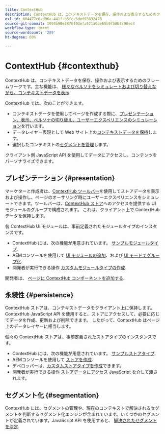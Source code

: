 ```yaml
---
title: ContextHub
description: ContextHub は、コンテキストデータを保存、操作および表示するためのフレームワークです。
exl-id: 604477c6-d96a-441f-b5fc-5def93832478
source-git-commit: 1994b90e3876f03efa571a9ce65b9fb8b3c90ec4
workflow-type: tm+mt
source-wordcount: '289'
ht-degree: 60%

---
```


# ContextHub {#contexthub}

ContextHub は、コンテキストデータを保存、操作および表示するためのフレームワークです。主な機能は、 [様々なペルソナをシミュレートおよび切り替えながら、コンテキストデータを表示](/help/sites-cloud/authoring/personalization/contexthub.md).

ContextHub では、次のことができます。

* コンテキストデータを使用してページを作成する際に、[プレゼンテーション、表示、ペルソナの切り替え、ユーザーエクスペリエンスのシミュレーション](#presentation)を行います。
* データレイヤー表現として Web サイト上の[コンテキストデータを保持](#persistence)します。
* 選択したコンテキストの[セグメントを管理](#segmentation)します。

クライアント側 JavaScript API を使用してデータにアクセスし、コンテンツをパーソナライズできます。

## プレゼンテーション {#presentation}

マーケターと作成者は、[ContextHub ツールバー](/help/sites-cloud/authoring/personalization/contexthub.md)を使用してストアデータを表示および操作し、ページのオーサリング時にユーザーエクスペリエンスをシミュレートできます。ツールバーは、[ContextHub ストア](#persistence)へのアクセスを提供する UI モジュールのグループで構成されます。 これは、クライアント上で ContextHub データを保持します。

各 ContextHub UI モジュールは、事前定義されたモジュールタイプのインスタンスです。

* ContextHub には、次の機能が用意されています。 [サンプルモジュールタイプ](sample-modules.md).
* AEMコンソールを使用して [UI モジュールの追加](configuring-contexthub.md#adding-a-ui-module)、および [UI モードでグループ化](configuring-contexthub.md#adding-a-ui-mode).
* 開発者が実行できる操作 [カスタムモジュールタイプの作成](extending-contexthub.md#creating-contexthub-ui-module-types).

開発者は、 [ページに ContextHub コンポーネントを追加する](configuring-contexthub.md).

## 永続性 {#persistence}

ContextHub ストアは、コンテキストデータをクライアント上に保持します。ContextHub JavaScript API を使用すると、ストアにアクセスして、必要に応じてデータを作成、更新および削除できます。 したがって、ContextHub はページ上のデータレイヤーに相当します。

個々の ContextHub ストアは、事前定義されたストアタイプのインスタンスです。

* ContextHub には、次の機能が用意されています。 [サンプルストアタイプ](sample-stores.md).
* AEMコンソールを使用して [ストアを作成](configuring-contexthub.md#creating-a-contexthub-store).
* デベロッパーは、[カスタムストアタイプを作成](extending-contexthub.md#creating-custom-store-candidates)できます。
* 開発者が実行できる操作 [ストアデータにアクセス](adding-contexthub.md#interacting-with-contexthub-stores) JavaScript を介して渡されます。

## セグメント化 {#segmentation}

ContextHub には、セグメントの管理や、現在のコンテキストで解決されるセグメントを判断するセグメント化エンジンが含まれています。いくつかのセグメントが定義されています。JavaScript API を使用すると、 [解決されたセグメントを決定](adding-contexthub.md#determining-resolved-contexthub-segments).

